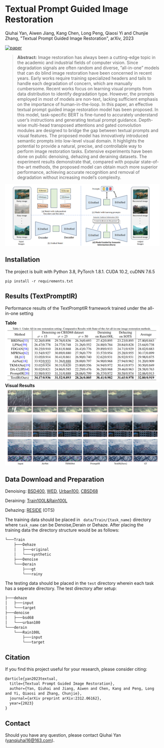 # Textual Prompt Guided Image Restoration

Qiuhai Yan, Aiwen Jiang, Kang Chen, Long Peng, Qiaosi Yi and Chunjie Zhang, "Textual Prompt Guided Image Restoration", arXiv, 2023 

[![paper](https://img.shields.io/badge/arXiv-Paper-<COLOR>.svg)](https://arxiv.org/abs/2312.06162)

> **Abstract:** Image restoration has always been a cutting-edge topic in the academic and industrial fields of computer vision. Since degradation signals are often random and diverse, ”all-in-one” models that can do blind image restoration have been concerned in recent years. Early works require training specialized headers and tails to handle each degradation of concern, which are manually cumbersome. Recent works focus on learning visual prompts from data distribution to identify degradation type. However, the prompts employed in most of models are non-text, lacking sufficient emphasis on the importance of human-in-the-loop. In this paper, an effective textual prompt guided image restoration model has been proposed. In this model, task-specific BERT is fine-tuned to accurately understand user’s instructions and generating textual prompt guidance. Depth-wise multi-head transposed attentions and gated convolution modules are designed to bridge the gap between textual prompts and visual features. The proposed model has innovatively introduced semantic prompts into low-level visual domain. It highlights the potential to provide a natural, precise, and controllable way to perform image restoration tasks. Extensive experiments have been done on public denoising, dehazing and deraining datasets. The experiment results demonstrate that, compared with popular state-of-the-art methods, the proposed model can obtain much more superior performance, achieving accurate recognition and removal of degradation without increasing model’s complexity.

<img src = "fig/architecture.png"> 

## Installation
The project is built with Python 3.8, PyTorch 1.8.1. CUDA 10.2, cuDNN 7.6.5
~~~
pip install -r requirements.txt
~~~

## Results (TextPromptIR)
Performance results of the TextPromptIR framework trained under the all-in-one setting
<summary><strong>Table</strong> </summary>
<img src = "fig/table.png"> 

<summary><strong>Visual Results</strong></summary>
<img src = "fig/visual.png"> 

## Data Download and Preparation
Denoising: [BSD400](https://drive.google.com/drive/folders/1O1Z8yEbLzndLzk9jK233r8DEI-3Xmeoe?usp=drive_link), [WED](https://drive.google.com/drive/folders/1p7ax2daKZOjHyMA7UFZ3lcoRBeWtTmxn?usp=drive_link), [Urban100](https://drive.google.com/drive/folders/1QgXBf3LOKwZnnWQQBqDt56T630mq_o7v?usp=drive_link), [CBSD68](https://drive.google.com/drive/folders/1mgEDilXcRkE6bkQoGkK-wrf-OhkC2CpI?usp=drive_link)

Deraining: [Train100L&Rain100L](https://drive.google.com/drive/folders/1RjrjuGBK0jsQ5a5j1k-clsdxZkrqPQE2?usp=drive_link)

Dehazing: [RESIDE](https://sites.google.com/view/reside-dehaze-datasets/reside-v0) (OTS)

The training data should be placed in ``` data/Train/{task_name}``` directory where ```task_name``` can be Denoise,Derain or Dehaze.
After placing the training data the directory structure would be as follows:
```
└───Train
    ├───Dehaze
    │   ├───original
    │   └───synthetic
    ├───Denoise
    └───Derain
        ├───gt
        └───rainy
```

The testing data should be placed in the ```test``` directory wherein each task has a seperate directory. The test directory after setup:

```
├───dehaze
│   ├───input
│   └───target
├───denoise
│   ├───bsd68
│   └───urban100
└───derain
    └───Rain100L
        ├───input
        └───target
```
## Citation
If you find this project useful for your research, please consider citing:
~~~
@article{yan2023textual,
  title={Textual Prompt Guided Image Restoration},
  author={Yan, Qiuhai and Jiang, Aiwen and Chen, Kang and Peng, Long and Yi, Qiaosi and Zhang, Chunjie},
  journal={arXiv preprint arXiv:2312.06162},
  year={2023}
}
~~~

## Contact
Should you have any question, please contact Qiuhai Yan (yanqiuhai16@163.com).
